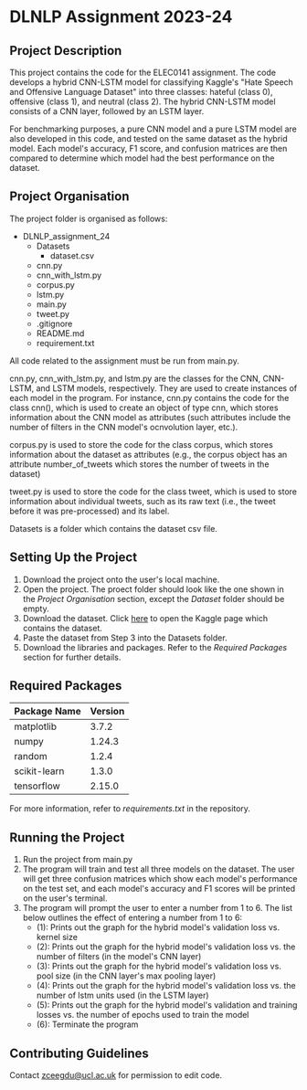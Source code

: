 # DLNLP Assignment 2023-24
## Project Description
This project contains the code for the ELEC0141 assignment. The code develops a hybrid CNN-LSTM model for classifying Kaggle's "Hate Speech and Offensive Language Dataset" into three classes: hateful (class 0), offensive (class 1), and neutral (class 2). The hybrid CNN-LSTM model consists of a CNN layer, followed by an LSTM layer. 

For benchmarking purposes, a pure CNN model and a pure LSTM model are also developed in this code, and tested on the same dataset as the hybrid model. Each model's accuracy, F1 score, and confusion matrices are then compared to determine which model had the best performance on the dataset.

## Project Organisation
The project folder is organised as follows:
- DLNLP_assignment_24
  - Datasets
     - dataset.csv
  - cnn.py
  - cnn_with_lstm.py
  - corpus.py
  - lstm.py
  - main.py
  - tweet.py
  - .gitignore
  - README.md
  - requirement.txt

All code related to the assignment must be run from main.py.

cnn.py, cnn_with_lstm.py, and lstm.py are the classes for the CNN, CNN-LSTM, and LSTM models, respectively. They are used to create instances of each model in the program. For instance, cnn.py contains the code for the class cnn(), which is used to create an object of type cnn, which stores information about the CNN model as attributes (such attributes include the number of filters in the CNN model's ocnvolution layer, etc.).

corpus.py is used to store the code for the class corpus, which stores information about the dataset as attributes (e.g., the corpus object has an attribute number_of_tweets which stores the number of tweets in the dataset)

tweet.py is used to store the code for the class tweet, which is used to store information about individual tweets, such as its raw text (i.e., the tweet before it was pre-processed) and its label.

Datasets is a folder which contains the dataset csv file.


## Setting Up the Project
1. Download the project onto the user's local machine.
2. Open the project. The proect folder should look like the one shown in the *Project Organisation* section, except the *Dataset* folder should be empty.
3. Download the dataset. Click [here](https://www.kaggle.com/datasets/thedevastator/hate-speech-and-offensive-language-detection) to open the Kaggle page which contains the dataset.
4. Paste the dataset from Step 3 into the Datasets folder.
5. Download the libraries and packages. Refer to the *Required Packages* section for further details.

## Required Packages
| Package Name | Version |
| -------- | -------- |
| matplotlib | 3.7.2 |
| numpy | 1.24.3 |
| random | 1.2.4 |
| scikit-learn | 1.3.0 |
| tensorflow | 2.15.0 |

For more information, refer to _requirements.txt_ in the repository.

## Running the Project
1. Run the project from main.py
2. The program will train and test all three models on the dataset. The user will get three confusion matrices which show each model's performance on the test set, and each model's accuracy and F1 scores will be printed on the user's terminal.
3. The program will prompt the user to enter a number from 1 to 6. The list below outlines the effect of entering a number from 1 to 6:
    - (1): Prints out the graph for the hybrid model's validation loss vs. kernel size
    - (2): Prints out the graph for the hybrid model's validation loss vs. the number of filters (in the model's CNN layer)
    - (3): Prints out the graph for the hybrid model's validation loss vs. pool size (in the CNN layer's max pooling layer)
    - (4): Prints out the graph for the hybrid model's validation loss vs. the number of lstm units used (in the LSTM layer)
    - (5): Prints out the graph for the hybrid model's validation and training losses vs. the number of epochs used to train the model
    - (6): Terminate the program

## Contributing Guidelines
Contact zceegdu@ucl.ac.uk for permission to edit code.
